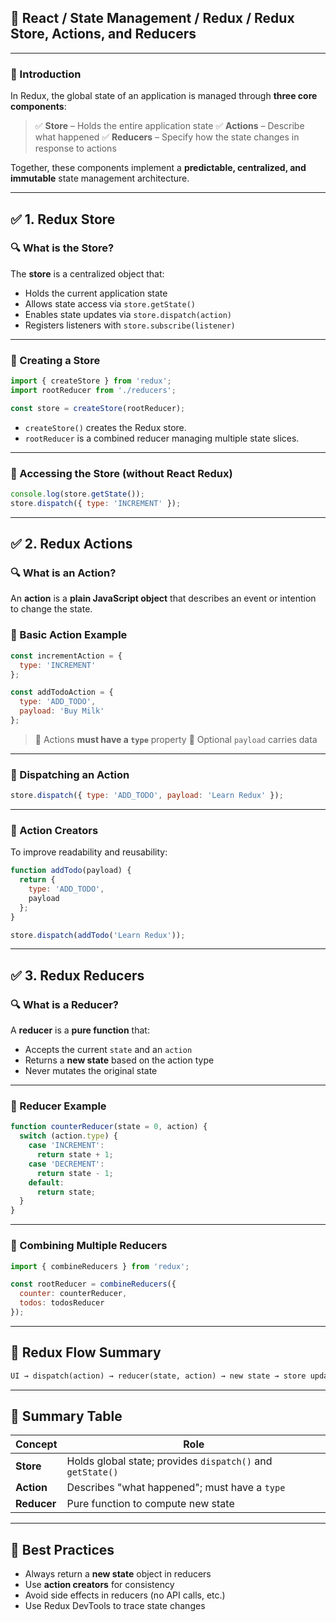 

## 📘 **React / State Management / Redux / Redux Store, Actions, and Reducers**

---

### 🔹 Introduction

In Redux, the global state of an application is managed through **three core components**:

> ✅ **Store** – Holds the entire application state
> ✅ **Actions** – Describe what happened
> ✅ **Reducers** – Specify how the state changes in response to actions

Together, these components implement a **predictable, centralized, and immutable** state management architecture.

---

## ✅ 1. **Redux Store**

### 🔍 What is the Store?

The **store** is a centralized object that:

* Holds the current application state
* Allows state access via `store.getState()`
* Enables state updates via `store.dispatch(action)`
* Registers listeners with `store.subscribe(listener)`

---

### 🧱 Creating a Store

```js
import { createStore } from 'redux';
import rootReducer from './reducers';

const store = createStore(rootReducer);
```

* `createStore()` creates the Redux store.
* `rootReducer` is a combined reducer managing multiple state slices.

---

### 🧪 Accessing the Store (without React Redux)

```js
console.log(store.getState());
store.dispatch({ type: 'INCREMENT' });
```

---

## ✅ 2. **Redux Actions**

### 🔍 What is an Action?

An **action** is a **plain JavaScript object** that describes an event or intention to change the state.

### 🧱 Basic Action Example

```js
const incrementAction = {
  type: 'INCREMENT'
};

const addTodoAction = {
  type: 'ADD_TODO',
  payload: 'Buy Milk'
};
```

> 🔸 Actions **must have a `type`** property
> 🔸 Optional `payload` carries data

---

### 🔄 Dispatching an Action

```js
store.dispatch({ type: 'ADD_TODO', payload: 'Learn Redux' });
```

---

### 🔧 Action Creators

To improve readability and reusability:

```js
function addTodo(payload) {
  return {
    type: 'ADD_TODO',
    payload
  };
}

store.dispatch(addTodo('Learn Redux'));
```

---

## ✅ 3. **Redux Reducers**

### 🔍 What is a Reducer?

A **reducer** is a **pure function** that:

* Accepts the current `state` and an `action`
* Returns a **new state** based on the action type
* Never mutates the original state

---

### 🧱 Reducer Example

```js
function counterReducer(state = 0, action) {
  switch (action.type) {
    case 'INCREMENT':
      return state + 1;
    case 'DECREMENT':
      return state - 1;
    default:
      return state;
  }
}
```

---

### 🧩 Combining Multiple Reducers

```js
import { combineReducers } from 'redux';

const rootReducer = combineReducers({
  counter: counterReducer,
  todos: todosReducer
});
```

---

## 🔄 Redux Flow Summary

```txt
UI → dispatch(action) → reducer(state, action) → new state → store updates → UI re-renders
```

---

## 📌 Summary Table

| Concept     | Role                                                       |
| ----------- | ---------------------------------------------------------- |
| **Store**   | Holds global state; provides `dispatch()` and `getState()` |
| **Action**  | Describes "what happened"; must have a `type`              |
| **Reducer** | Pure function to compute new state                         |

---

## 🧠 Best Practices

* Always return a **new state** object in reducers
* Use **action creators** for consistency
* Avoid side effects in reducers (no API calls, etc.)
* Use Redux DevTools to trace state changes

